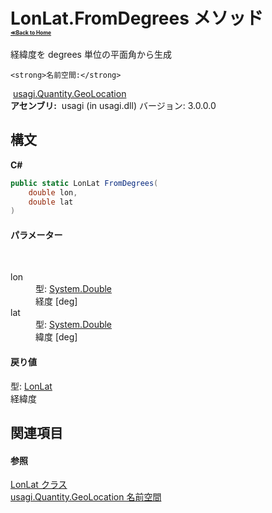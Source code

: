 # LonLat.FromDegrees メソッド <div style="font-size:30%"><a href="https://github.com/usagi/usagi.cs/blob/master/docs/Home.md">≪Back to Home</a></div> 

経緯度を degrees 単位の平面角から生成


    <strong>名前空間:</strong>
&nbsp;<a href="N_usagi_Quantity_GeoLocation.md">usagi.Quantity.GeoLocation</a><br /><strong>アセンブリ:</strong>
&nbsp;usagi (in usagi.dll) バージョン: 3.0.0.0

## 構文

**C#**<br />
``` C#
public static LonLat FromDegrees(
	double lon,
	double lat
)
```


#### パラメーター
&nbsp;<dl><dt>lon</dt><dd>型: <a href="http://msdn2.microsoft.com/ja-jp/library/643eft0t" target="_blank">System.Double</a><br />経度 [deg]</dd><dt>lat</dt><dd>型: <a href="http://msdn2.microsoft.com/ja-jp/library/643eft0t" target="_blank">System.Double</a><br />緯度 [deg]</dd></dl>

#### 戻り値
型: <a href="T_usagi_Quantity_GeoLocation_LonLat.md">LonLat</a><br />経緯度

## 関連項目


#### 参照
<a href="T_usagi_Quantity_GeoLocation_LonLat.md">LonLat クラス</a><br /><a href="N_usagi_Quantity_GeoLocation.md">usagi.Quantity.GeoLocation 名前空間</a><br />